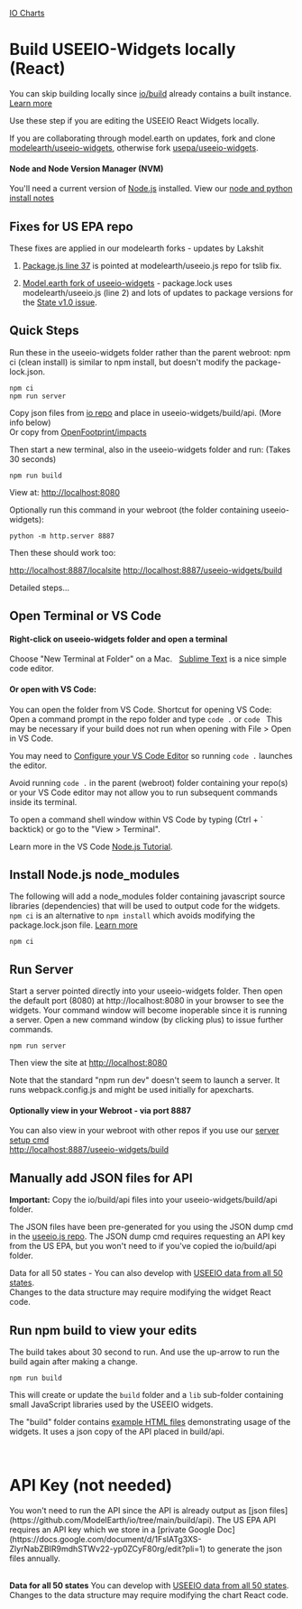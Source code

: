 [IO Charts](../)
# Build USEEIO-Widgets locally (React)

You can skip building locally since [io/build](../../build/) already contains a built instance. [Learn more](../)

Use these step if you are editing the USEEIO React Widgets locally. 

If you are collaborating through model.earth on updates, fork and clone [modelearth/useeio-widgets](https://github.com/modelearth/useeio-widgets/), otherwise fork [usepa/useeio-widgets](https://github.com/USEPA/useeio-widgets/).

<!--
<span style="background:red; padding:3px; color:#fff">NOTE:</span> The code in the useeio-widgets repo currently causes a runaway processor in the browser when used with the "localsite" repo. To avoid, the "localsite/build" folder contains the recent code from [Recent build 2](https://thetisiboth.github.io/useeio-widget-builds/).
-->

#### Node and Node Version Manager (NVM)

You'll need a current version of [Node.js](https://nodejs.org) installed. View our [node and python install notes](/io/coders/python/)

## Fixes for US EPA repo

These fixes are applied in our modelearth forks - updates by Lakshit

1. [Package.js line 37](https://github.com/ModelEarth/useeio-widgets/pull/4/commits/d083b5012defb031c2f5b27718e77230908bdcb9) is pointed at modelearth/useeio.js repo for tslib fix.

2. [Model.earth fork of useeio-widgets](https://github.com/ModelEarth/useeio-widgets/pull/4/commits/96e3c17be3a1da323730eea4b352c0907c827366) - package.lock uses modelearth/useeio.js (line 2) and lots of updates to package versions for the [State v1.0 issue](https://github.com/USEPA/useeio-widgets/issues/98).


## Quick Steps

Run these in the useeio-widgets folder rather than the parent webroot:
npm ci (clean install) is similar to npm install, but doesn't modify the package-lock.json.

	npm ci
	npm run server

Copy json files from [io repo](https://github.com/ModelEarth/io/tree/main/build/api) and place in useeio-widgets/build/api. (More info below)  
Or copy from [OpenFootprint/impacts](https://github.com/ModelEarth/OpenFootprint/tree/main/impacts/2020)

Then start a new terminal, also in the useeio-widgets folder and run: (Takes 30 seconds)

	npm run build

View at: [http://localhost:8080](http://localhost:8080)

Optionally run this command in your webroot (the folder containing useeio-widgets):

	python -m http.server 8887

Then these should work too:

[http://localhost:8887/localsite](http://localhost:8887/localsite)
[http://localhost:8887/useeio-widgets/build](http://localhost:8887/useeio-widgets/build)

Detailed steps...

## Open Terminal or VS Code

#### Right-click on useeio-widgets folder and open a terminal    

Choose "New Terminal at Folder" on a Mac. &nbsp; [Sublime Text](https://www.sublimetext.com/) is a nice simple code editor.

#### Or open with VS Code: 

You can open the folder from VS Code.  Shortcut for opening VS Code: Open a command prompt in the repo folder and type `code .` or `code `  This may be necessary if your build does not run when opening with File > Open in VS Code.

You may need to [Configure your VS Code Editor](https://code.visualstudio.com/docs/setup/setup-overview) so running `code .` launches the editor.

Avoid running `code .`  in the parent (webroot) folder containing your repo(s) or your VS Code editor may not allow you to run subsequent commands inside its terminal.

To open a command shell window within VS Code by typing (Ctrl + \` backtick) or go to the "View > Terminal". 

Learn more in the VS Code [Node.js Tutorial](https://code.visualstudio.com/docs/nodejs/nodejs-tutorial).

## Install Node.js node_modules  

The following will add a node_modules folder containing javascript source libraries (dependencies) that will be used to output code for the widgets.  `npm ci` is an alternative to `npm install` which avoids modifying the package.lock.json file. [Learn more](https://stackoverflow.com/questions/48524417/should-the-package-lock-json-file-be-added-to-gitignore)

	npm ci

<!--
npm ci
Use `npm ci` instead of `npm install` to avoid updating package-lock.json. [Why? npm ci](https://stackoverflow.com/questions/48524417/should-the-package-lock-json-file-be-added-to-gitignore)
-->

<!--
OLD - Did not occur with React update from EPA when running in March 2024
You can ignore errors (about 11), including "Error: `gyp` failed with exit code: 1".  
If you receive a "high severity vulnerabilities" warning, run the following as advised:  
	npm audit fix
-->


## Run Server

Start a server pointed directly into your useeio-widgets folder. Then open the default port (8080) at http://localhost:8080 in your browser to see the widgets.  Your command window will become inoperable since it is running a server.  Open a new command window (by clicking plus) to issue further commands.  

```
npm run server
```

Then view the site at [http://localhost:8080](http://localhost:8080)

Note that the standard "npm run dev" doesn't seem to launch a server. It runs webpack.config.js and might be used initially for apexcharts.

#### Optionally view in your Webroot - via port 8887

You can also view in your webroot with other repos if you use our [server setup cmd](../../../localsite/start/steps)  
[http://localhost:8887/useeio-widgets/build](http://localhost:8887/useeio-widgets/build)  



## Manually add JSON files for API

**Important:** Copy the io/build/api files into your useeio-widgets/build/api folder.

The JSON files have been pre-generated for you using the JSON dump cmd in the [useeio.js repo](https://github.com/modelearth/useeio.js/). The JSON dump cmd requires requesting an API key from the US EPA, but you won't need to if you've copied the io/build/api folder.

Data for all 50 states - You can also develop with [USEEIO data from all 50 states](https://github.com/ModelEarth/OpenFootprint/tree/main/impacts/2020).  
Changes to the data structure may require modifying the widget React code.

## Run npm build to view your edits

The build takes about 30 second to run.
And use the up-arrow to run the build again after making a change.

```
npm run build
```

This will create or update the `build` folder and a `lib` sub-folder containing small JavaScript libraries used by the USEEIO widgets.  

The "build" folder contains [example HTML files](../../build/) demonstrating usage of the widgets. It uses a json copy of the API placed in build/api.

<!--
Note: After building, remove   a { color: #555; } in widget.css.

To Do: Surround all USEEIO widgets with a class called .ioWidget and update widget.css to limit to .ioWidget.
-->




<!--
This no longer occurs
<span style="background:red; padding:3px; color:#fff">NOTE:</span> We recommend avoiding running the following build command. The code in the useeio-widgets repo currently causes a runaway processor in the browser when used with the "localsite" repo. To avoid, the "localsite/build" folder contains the recent code from [Recent build 2](https://thetisiboth.github.io/useeio-widget-builds/).
-->

<!--
No longer necessary
We switched from recent node-v20.10.0 to older 12.22.6 to avoid this error:
error:0308010C:digital envelope routines::unsupported

nvm install 12.22.6
nvm use 12.22.6
-->

<br>
<h1>API Key (not needed)</h1>
You won't need to run the API since the API is already output as [json files](https://github.com/ModelEarth/io/tree/main/build/api).  
The US EPA API requires an API key which we store in a [private Google Doc](https://docs.google.com/document/d/1FsIATg3XS-ZlyrNabZBIR9mdhSTWv22-yp0ZCyF80rg/edit?pli=1) to generate the json files annually.<br>

<!--
You can skip this step. We've already populated the **io/build/api folder** for you.

The generated .json files output from the USEEIO API load faster and you can work locally on an airplane.

There is also a staging instance of the [USEEIO API](https://github.com/USEPA/USEEIO_API). However this server is often shutdown and will return a 404 error at <a href="https://smmtool.app.cloud.gov/" target="_blank">endpoint overview</a>. Every 90 days the staging server requires a reboot. You can email the [contact person](https://github.com/USEPA/USEEIO_API/wiki/People#Contact) to restart.

Again, you don't need to run this since we're using a json instance of the API.

This one include 5 state files and will soon include all 50.

	npm run download -- --endpoint https://smmtool.app.cloud.gov/api

Running the above mirrors API data into the static json files in the `build/api` folder. 

You may optionally [request the key](https://github.com/USEPA/USEEIO_API/wiki/Use-the-API) to the production API to run the following (Interns may use the key in our Google Doc).


As of March 2024, this one does not yet contain any state folders, nor the GHG folder.
```
npm run download -- --endpoint https://api.edap-cluster.com/useeio/api --apikey [Add API key here]
```
Replace USEEIOv2.0.1-411 in the "io" repo if a newer version is generated.

Learn more about [using the USEEIO API](https://github.com/USEPA/USEEIO_API/wiki/Use-the-API)
-->
<br>

**Data for all 50 states**
You can develop with [USEEIO data from all 50 states](https://github.com/ModelEarth/OpenFootprint/tree/main/impacts/2020).   
Changes to the data structure may require modifying the chart React code.

